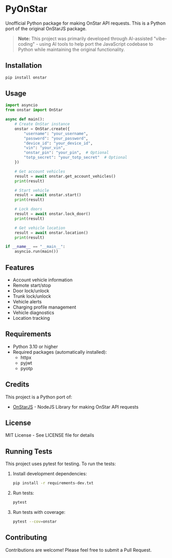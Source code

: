 # PyOnStar

Unofficial Python package for making OnStar API requests. This is a Python port of the original OnStarJS package.

> **Note:** This project was primarily developed through AI-assisted "vibe-coding" - using AI tools to help port the JavaScript codebase to Python while maintaining the original functionality.

## Installation

```bash
pip install onstar
```

## Usage

```python
import asyncio
from onstar import OnStar

async def main():
    # Create OnStar instance
    onstar = OnStar.create({
        "username": "your_username",
        "password": "your_password",
        "device_id": "your_device_id",
        "vin": "your_vin",
        "onstar_pin": "your_pin",  # Optional
        "totp_secret": "your_totp_secret"  # Optional
    })

    # Get account vehicles
    result = await onstar.get_account_vehicles()
    print(result)

    # Start vehicle
    result = await onstar.start()
    print(result)

    # Lock doors
    result = await onstar.lock_door()
    print(result)

    # Get vehicle location
    result = await onstar.location()
    print(result)

if __name__ == "__main__":
    asyncio.run(main())
```

## Features

- Account vehicle information
- Remote start/stop
- Door lock/unlock
- Trunk lock/unlock
- Vehicle alerts
- Charging profile management
- Vehicle diagnostics
- Location tracking

## Requirements

- Python 3.10 or higher
- Required packages (automatically installed):
  - httpx
  - pyjwt
  - pyotp

## Credits

This project is a Python port of:
- [OnStarJS](https://github.com/BigThunderSR/OnStarJS) - NodeJS Library for making OnStar API requests

## License

MIT License - See LICENSE file for details

## Running Tests

This project uses pytest for testing. To run the tests:

1. Install development dependencies:
   ```bash
   pip install -r requirements-dev.txt
   ```

2. Run tests:
   ```bash
   pytest
   ```

3. Run tests with coverage:
   ```bash
   pytest --cov=onstar
   ```

## Contributing

Contributions are welcome! Please feel free to submit a Pull Request.
